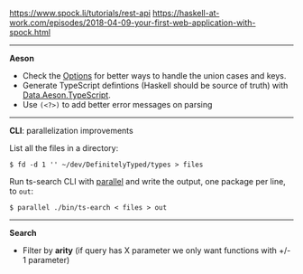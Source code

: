https://www.spock.li/tutorials/rest-api
https://haskell-at-work.com/episodes/2018-04-09-your-first-web-application-with-spock.html

---

**Aeson**

- Check the
  [Options](http://hackage.haskell.org/package/aeson-1.4.5.0/docs/Data-Aeson.html#t:Options)
  for better ways to handle the union cases and keys.
- Generate TypeScript defintions (Haskell should be source of truth) with
  [Data.Aeson.TypeScript](http://hackage.haskell.org/package/aeson-typescript-0.2.0.0/docs/Data-Aeson-TypeScript-TH.html).
- Use `(<?>)` to add better error messages on parsing

---

**CLI**: parallelization improvements

List all the files in a directory:

```
$ fd -d 1 '' ~/dev/DefinitelyTyped/types > files
```

Run ts-search CLI with [parallel](https://www.gnu.org/software/parallel/) and
write the output, one package per line, to `out`:

```
$ parallel ./bin/ts-earch < files > out
```

---

**Search**

- Filter by **arity** (if query has X parameter we only want functions with +/- 1
  parameter)
